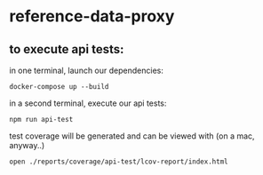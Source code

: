 # reference-data-proxy
 
## to execute api tests:

in one terminal, launch our dependencies:
```
docker-compose up --build
```
 
in a second terminal, execute our api tests:
```
npm run api-test
```
 
test coverage will be generated and can be viewed with (on a mac, anyway..)
```
open ./reports/coverage/api-test/lcov-report/index.html
``` 

